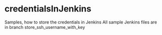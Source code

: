 # credentialsInJenkins
Samples, how to store the credentials in Jenkins
All sample Jenkins files are in branch store_ssh_username_with_key
